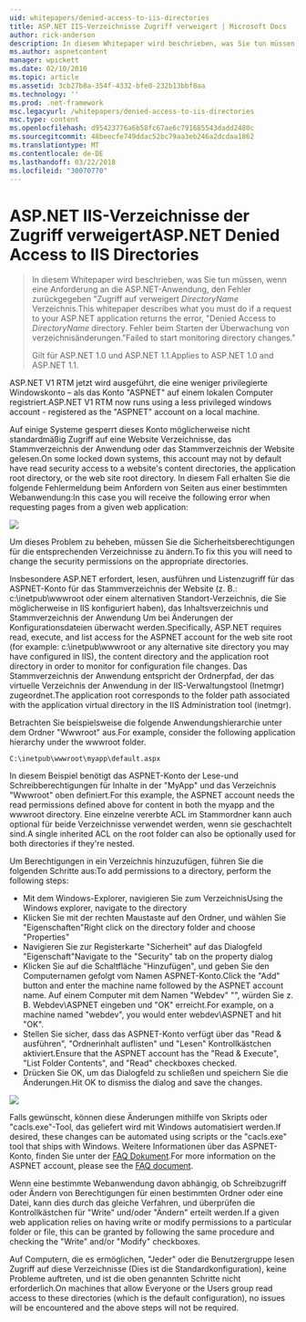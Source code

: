 ```yaml
---
uid: whitepapers/denied-access-to-iis-directories
title: ASP.NET IIS-Verzeichnisse Zugriff verweigert | Microsoft Docs
author: rick-anderson
description: In diesem Whitepaper wird beschrieben, was Sie tun müssen, wenn eine Anforderung an die ASP.NET-Anwendung, der Fehler "Zugriff verweigert DirectoryName Verzeichnis zurückgegeben. Fehler beim s...
ms.author: aspnetcontent
manager: wpickett
ms.date: 02/10/2010
ms.topic: article
ms.assetid: 3cb27b8a-354f-4332-bfe0-232b13bbf8aa
ms.technology: ''
ms.prod: .net-framework
msc.legacyurl: /whitepapers/denied-access-to-iis-directories
msc.type: content
ms.openlocfilehash: d95423776a6b58fc67ae6c791685543dadd2480c
ms.sourcegitcommit: 48beecfe749ddac52bc79aa3eb246a2dcdaa1862
ms.translationtype: MT
ms.contentlocale: de-DE
ms.lasthandoff: 03/22/2018
ms.locfileid: "30070770"
---
```

<a name="aspnet-denied-access-to-iis-directories"></a><span data-ttu-id="a2369-104">ASP.NET IIS-Verzeichnisse der Zugriff verweigert</span><span class="sxs-lookup"><span data-stu-id="a2369-104">ASP.NET Denied Access to IIS Directories</span></span>
====================
> <span data-ttu-id="a2369-105">In diesem Whitepaper wird beschrieben, was Sie tun müssen, wenn eine Anforderung an die ASP.NET-Anwendung, den Fehler zurückgegeben "Zugriff auf verweigert *DirectoryName* Verzeichnis.</span><span class="sxs-lookup"><span data-stu-id="a2369-105">This whitepaper describes what you must do if a request to your ASP.NET application returns the error, "Denied Access to *DirectoryName* directory.</span></span> <span data-ttu-id="a2369-106">Fehler beim Starten der Überwachung von verzeichnisänderungen."</span><span class="sxs-lookup"><span data-stu-id="a2369-106">Failed to start monitoring directory changes."</span></span>
> 
> <span data-ttu-id="a2369-107">Gilt für ASP.NET 1.0 und ASP.NET 1.1.</span><span class="sxs-lookup"><span data-stu-id="a2369-107">Applies to ASP.NET 1.0 and ASP.NET 1.1.</span></span>


<span data-ttu-id="a2369-108">ASP.NET V1 RTM jetzt wird ausgeführt, die eine weniger privilegierte Windowskonto – als das Konto "ASPNET" auf einem lokalen Computer registriert.</span><span class="sxs-lookup"><span data-stu-id="a2369-108">ASP.NET V1 RTM now runs using a less privileged windows account - registered as the "ASPNET" account on a local machine.</span></span>

<span data-ttu-id="a2369-109">Auf einige Systeme gesperrt dieses Konto möglicherweise nicht standardmäßig Zugriff auf eine Website Verzeichnisse, das Stammverzeichnis der Anwendung oder das Stammverzeichnis der Website gelesen.</span><span class="sxs-lookup"><span data-stu-id="a2369-109">On some locked down systems, this account may not by default have read security access to a website's content directories, the application root directory, or the web site root directory.</span></span> <span data-ttu-id="a2369-110">In diesem Fall erhalten Sie die folgende Fehlermeldung beim Anfordern von Seiten aus einer bestimmten Webanwendung:</span><span class="sxs-lookup"><span data-stu-id="a2369-110">In this case you will receive the following error when requesting pages from a given web application:</span></span>

![](denied-access-to-iis-directories/_static/image1.jpg)

<span data-ttu-id="a2369-111">Um dieses Problem zu beheben, müssen Sie die Sicherheitsberechtigungen für die entsprechenden Verzeichnisse zu ändern.</span><span class="sxs-lookup"><span data-stu-id="a2369-111">To fix this you will need to change the security permissions on the appropriate directories.</span></span>

<span data-ttu-id="a2369-112">Insbesondere ASP.NET erfordert, lesen, ausführen und Listenzugriff für das ASPNET-Konto für das Stammverzeichnis der Website (z. B.: c:\inetpub\wwwroot oder einem alternativen Standort-Verzeichnis, die Sie möglicherweise in IIS konfiguriert haben), das Inhaltsverzeichnis und Stammverzeichnis der Anwendung Um bei Änderungen der Konfigurationsdateien überwacht werden.</span><span class="sxs-lookup"><span data-stu-id="a2369-112">Specifically, ASP.NET requires read, execute, and list access for the ASPNET account for the web site root (for example: c:\inetpub\wwwroot or any alternative site directory you may have configured in IIS), the content directory and the application root directory in order to monitor for configuration file changes.</span></span> <span data-ttu-id="a2369-113">Das Stammverzeichnis der Anwendung entspricht der Ordnerpfad, der das virtuelle Verzeichnis der Anwendung in der IIS-Verwaltungstool (Inetmgr) zugeordnet.</span><span class="sxs-lookup"><span data-stu-id="a2369-113">The application root corresponds to the folder path associated with the application virtual directory in the IIS Administration tool (inetmgr).</span></span>

<span data-ttu-id="a2369-114">Betrachten Sie beispielsweise die folgende Anwendungshierarchie unter dem Ordner "Wwwroot" aus.</span><span class="sxs-lookup"><span data-stu-id="a2369-114">For example, consider the following application hierarchy under the wwwroot folder.</span></span>

`C:\inetpub\wwwroot\myapp\default.aspx`

<span data-ttu-id="a2369-115">In diesem Beispiel benötigt das ASPNET-Konto der Lese-und Schreibberechtigungen für Inhalte in der "MyApp" und das Verzeichnis "Wwwroot" oben definiert.</span><span class="sxs-lookup"><span data-stu-id="a2369-115">For this example, the ASPNET account needs the read permissions defined above for content in both the myapp and the wwwroot directory.</span></span> <span data-ttu-id="a2369-116">Eine einzelne vererbte ACL im Stammordner kann auch optional für beide Verzeichnisse verwendet werden, wenn sie geschachtelt sind.</span><span class="sxs-lookup"><span data-stu-id="a2369-116">A single inherited ACL on the root folder can also be optionally used for both directories if they're nested.</span></span>

<span data-ttu-id="a2369-117">Um Berechtigungen in ein Verzeichnis hinzuzufügen, führen Sie die folgenden Schritte aus:</span><span class="sxs-lookup"><span data-stu-id="a2369-117">To add permissions to a directory, perform the following steps:</span></span>

- <span data-ttu-id="a2369-118">Mit dem Windows-Explorer, navigieren Sie zum Verzeichnis</span><span class="sxs-lookup"><span data-stu-id="a2369-118">Using the Windows explorer, navigate to the directory</span></span>
- <span data-ttu-id="a2369-119">Klicken Sie mit der rechten Maustaste auf den Ordner, und wählen Sie "Eigenschaften"</span><span class="sxs-lookup"><span data-stu-id="a2369-119">Right click on the directory folder and choose "Properties"</span></span>
- <span data-ttu-id="a2369-120">Navigieren Sie zur Registerkarte "Sicherheit" auf das Dialogfeld "Eigenschaft"</span><span class="sxs-lookup"><span data-stu-id="a2369-120">Navigate to the "Security" tab on the property dialog</span></span>
- <span data-ttu-id="a2369-121">Klicken Sie auf die Schaltfläche "Hinzufügen", und geben Sie den Computernamen gefolgt vom Namen ASPNET-Konto.</span><span class="sxs-lookup"><span data-stu-id="a2369-121">Click the "Add" button and enter the machine name followed by the ASPNET account name.</span></span> <span data-ttu-id="a2369-122">Auf einem Computer mit dem Namen "Webdev" "", würden Sie z. B. Webdev\ASPNET eingeben und "OK" erreicht.</span><span class="sxs-lookup"><span data-stu-id="a2369-122">For example, on a machine named "webdev", you would enter webdev\ASPNET and hit "OK".</span></span>
- <span data-ttu-id="a2369-123">Stellen Sie sicher, dass das ASPNET-Konto verfügt über das "Read &amp; ausführen", "Ordnerinhalt auflisten" und "Lesen" Kontrollkästchen aktiviert.</span><span class="sxs-lookup"><span data-stu-id="a2369-123">Ensure that the ASPNET account has the "Read &amp; Execute", "List Folder Contents", and "Read" checkboxes checked.</span></span>
- <span data-ttu-id="a2369-124">Drücken Sie OK, um das Dialogfeld zu schließen und speichern Sie die Änderungen.</span><span class="sxs-lookup"><span data-stu-id="a2369-124">Hit OK to dismiss the dialog and save the changes.</span></span>

![](denied-access-to-iis-directories/_static/image2.jpg)

<span data-ttu-id="a2369-125">Falls gewünscht, können diese Änderungen mithilfe von Skripts oder "cacls.exe"-Tool, das geliefert wird mit Windows automatisiert werden.</span><span class="sxs-lookup"><span data-stu-id="a2369-125">If desired, these changes can be automated using scripts or the "cacls.exe" tool that ships with Windows.</span></span> <span data-ttu-id="a2369-126">Weitere Informationen über das ASPNET-Konto, finden Sie unter der [FAQ Dokument](https://go.microsoft.com/fwlink/?LinkId=5828).</span><span class="sxs-lookup"><span data-stu-id="a2369-126">For more information on the ASPNET account, please see the [FAQ document](https://go.microsoft.com/fwlink/?LinkId=5828).</span></span>

<span data-ttu-id="a2369-127">Wenn eine bestimmte Webanwendung davon abhängig, ob Schreibzugriff oder Ändern von Berechtigungen für einen bestimmten Ordner oder eine Datei, kann dies durch das gleiche Verfahren, und überprüfen die Kontrollkästchen für "Write" und/oder "Ändern" erteilt werden.</span><span class="sxs-lookup"><span data-stu-id="a2369-127">If a given web application relies on having write or modify permissions to a particular folder or file, this can be granted by following the same procedure and checking the "Write" and/or "Modify" checkboxes.</span></span>

<span data-ttu-id="a2369-128">Auf Computern, die es ermöglichen, "Jeder" oder die Benutzergruppe lesen Zugriff auf diese Verzeichnisse (Dies ist die Standardkonfiguration), keine Probleme auftreten, und ist die oben genannten Schritte nicht erforderlich.</span><span class="sxs-lookup"><span data-stu-id="a2369-128">On machines that allow Everyone or the Users group read access to these directories (which is the default configuration), no issues will be encountered and the above steps will not be required.</span></span>
